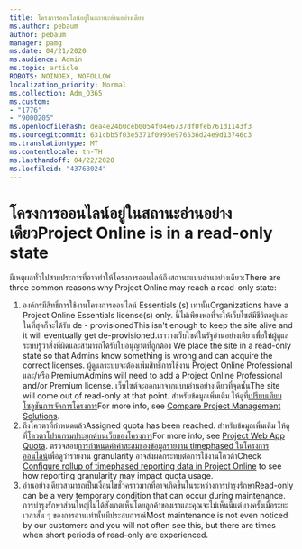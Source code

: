 ```yaml
---
title: โครงการออนไลน์อยู่ในสถานะอ่านอย่างเดียว
ms.author: pebaum
author: pebaum
manager: pamg
ms.date: 04/21/2020
ms.audience: Admin
ms.topic: article
ROBOTS: NOINDEX, NOFOLLOW
localization_priority: Normal
ms.collection: Adm_O365
ms.custom:
- "1776"
- "9000205"
ms.openlocfilehash: dea4e24b0ceb0054f04e6737df0feb761d1143f3
ms.sourcegitcommit: 631cbb5f03e5371f0995e976536d24e9d13746c3
ms.translationtype: MT
ms.contentlocale: th-TH
ms.lasthandoff: 04/22/2020
ms.locfileid: "43768024"
---
```

# <a name="project-online-is-in-a-read-only-state"></a><span data-ttu-id="fb3cb-102">โครงการออนไลน์อยู่ในสถานะอ่านอย่างเดียว</span><span class="sxs-lookup"><span data-stu-id="fb3cb-102">Project Online is in a read-only state</span></span>

<span data-ttu-id="fb3cb-103">มีเหตุผลทั่วไปสามประการที่อาจทําให้โครงการออนไลน์ถึงสถานะแบบอ่านอย่างเดียว:</span><span class="sxs-lookup"><span data-stu-id="fb3cb-103">There are three common reasons why Project Online may reach a read-only state:</span></span>

1. <span data-ttu-id="fb3cb-104">องค์กรมีสิทธิ์การใช้งานโครงการออนไลน์ Essentials (s) เท่านั้น</span><span class="sxs-lookup"><span data-stu-id="fb3cb-104">Organizations have a Project Online Essentials license(s) only.</span></span> <span data-ttu-id="fb3cb-105">นี้ไม่เพียงพอที่จะให้เว็บไซต์มีชีวิตอยู่และในที่สุดก็จะได้รับ de - provisioned</span><span class="sxs-lookup"><span data-stu-id="fb3cb-105">This isn't enough to keep the site alive and it will eventually get de-provisioned.</span></span><span data-ttu-id="fb3cb-106">เราวางเว็บไซต์ในรัฐอ่านอย่างเดียวเพื่อให้ผู้ดูแลระบบรู้ว่าสิ่งที่ผิดและสามารถได้รับใบอนุญาตที่ถูกต้อง</span><span class="sxs-lookup"><span data-stu-id="fb3cb-106"> We place the site in a read-only state so that Admins know something is wrong and can acquire the correct licenses.</span></span> <span data-ttu-id="fb3cb-107">ผู้ดูแลระบบจะต้องเพิ่มสิทธิ์การใช้งาน Project Online Professional และ/หรือ Premium</span><span class="sxs-lookup"><span data-stu-id="fb3cb-107">Admins will need to add a Project Online Professional and/or Premium license.</span></span> <span data-ttu-id="fb3cb-108">เว็บไซต์จะออกมาจากแบบอ่านอย่างเดียวที่จุดนั้น</span><span class="sxs-lookup"><span data-stu-id="fb3cb-108">The site will come out of read-only at that point.</span></span> <span data-ttu-id="fb3cb-109">สําหรับข้อมูลเพิ่มเติม ให้ดูที่[เปรียบเทียบโซลูชันการจัดการโครงการ](https://products.office.com/project/compare-microsoft-project-management-software?tab=1)</span><span class="sxs-lookup"><span data-stu-id="fb3cb-109">For more info, see [Compare Project Management Solutions](https://products.office.com/project/compare-microsoft-project-management-software?tab=1).</span></span>
2. <span data-ttu-id="fb3cb-110">ถึงโควตาที่กําหนดแล้ว</span><span class="sxs-lookup"><span data-stu-id="fb3cb-110">Assigned quota has been reached.</span></span> <span data-ttu-id="fb3cb-111">สําหรับข้อมูลเพิ่มเติม ให้ดูที่[โควตาโปรแกรมประยุกต์บนเว็บของโครงการ](https://docs.microsoft.com/projectonline/tune-project-online-performance#project-web-app-quota)</span><span class="sxs-lookup"><span data-stu-id="fb3cb-111">For more info, see [Project Web App Quota](https://docs.microsoft.com/projectonline/tune-project-online-performance#project-web-app-quota).</span></span> <span data-ttu-id="fb3cb-112">ตรวจสอบ[การกําหนดค่าค่าสะสมของข้อมูลรายงาน timephased ในโครงการออนไลน์](https://docs.microsoft.com/ProjectOnline/configure-rollup-of-timephased-reporting-data-in-project-online)เพื่อดูว่ารายงาน granularity อาจส่งผลกระทบต่อการใช้งานโควต้า</span><span class="sxs-lookup"><span data-stu-id="fb3cb-112">Check [Configure rollup of timephased reporting data in Project Online](https://docs.microsoft.com/ProjectOnline/configure-rollup-of-timephased-reporting-data-in-project-online) to see how reporting granularity may impact quota usage.</span></span>
3. <span data-ttu-id="fb3cb-113">อ่านอย่างเดียวสามารถเป็นเงื่อนไขชั่วคราวมากที่อาจเกิดขึ้นในระหว่างการบํารุงรักษา</span><span class="sxs-lookup"><span data-stu-id="fb3cb-113">Read-only can be a very temporary condition that can occur during maintenance.</span></span> <span data-ttu-id="fb3cb-114">การบํารุงรักษาส่วนใหญ่ไม่ได้สังเกตเห็นโดยลูกค้าของเราและคุณจะไม่เห็นนี้แต่บางครั้งเมื่อระยะเวลาสั้น ๆ ของการอ่านเท่านั้นมีประสบการณ์</span><span class="sxs-lookup"><span data-stu-id="fb3cb-114">Most maintenance is not even noticed by our customers and you will not often see this, but there are times when short periods of read-only are experienced.</span></span>
